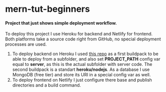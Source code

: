 # mern-tut-beginners

#### Project that just shows simple deployment workflow.

To deploy this project I use Heroku for backend and Netlify for frontend. Both platforms take a source code right from GitHub, no special deployment processes are used.

1. To deploy backend on Heroku I used [this repo](https://github.com/timanovsky/subdir-heroku-buildpack) as a first buildpack to be able to deploy from a subfolder, and also set **PROJECT_PATH** config var equal to **server**, as this is the actual subfolder with server code. The second buildpack is a standart **heroku/nodejs**. As a database I use MongoDB (free tier) and store its URI in a special config var as well.
2. To deploy frontend on Netlify I just configure there base and publish directories and a build command.
